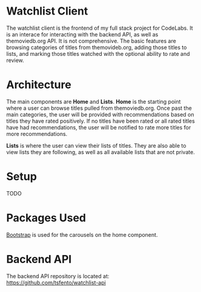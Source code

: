 # Watchlist Client

The watchlist client is the frontend of my full stack project for CodeLabs. It is an interace for interacting with the backend API, as well as themoviedb.org API. It is not comprehensive. The basic features are browsing categories of titles from themovideb.org, adding those titles to lists, and marking those titles watched with the optional ability to rate and review.


# Architecture

The main components are **Home** and **Lists**. **Home** is the starting point where a user can browse titles pulled from themoviedb.org. Once past the main categories, the user will be provided with recommendations based on titles they have rated positively. If no titles have been rated or all rated titles have had recommendations, the user will be notified to rate more titles for more recommendations.

**Lists** is where the user can view their lists of titles. They are also able to view lists they are following, as well as all available lists that are not private.

# Setup

TODO

# Packages Used

[Bootstrap](https://getbootstrap.com/) is used for the carousels on the home component.

# Backend API

The backend API repository is located at: https://github.com/tsfento/watchlist-api
